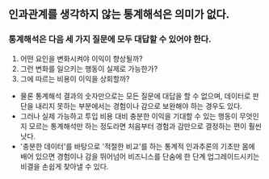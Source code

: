 ## 인과관계를 생각하지 않는 통계해석은 의미가 없다.
### 통계해석은 다음 세 가지 질문에 모두 대답할 수 있어야 한다.
1. 어떤 요인을 변화시켜야 이익이 향상될까?
2. 그런 변화를 일으키는 행동이 실제로 가능한가?
3. 그에 따르는 비용이 이익을 상회할까?
- 물론 통계해석 결과의 숫자만으로는 모든 질문에 대답을 할 수 없으며, 데이터로 판단을 내리지 못하는 부분에서는 경험이나 감으로 보완해야 하는 경우도 있다.
- 그러나 실제 가능하고 투입 비용 대비 충분한 이익을 기대할 수 있는 행동이 무엇인지 모르는 통계해석만 하는 정도라면 처음부터 경험과 감만으로 결정하는 편이 훨씬 낫다.
- '충분한 데이터'를 바탕으로 '적절한 비교'를 하는 통계적 인과추론의 기초만 몸에 배어 있으면 경험이나 감을 뛰어넘어 비즈니스를 단숨에 한 단계 업그레이드시키는 비결을 손쉽게 찾아낼 수 있다.